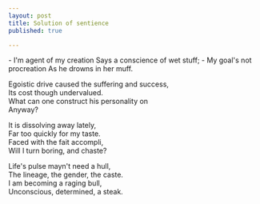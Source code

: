 ```yaml
---
layout: post
title: Solution of sentience
published: true

---
```

\- I'm agent of my creation
Says a conscience of wet stuff;
\- My goal's not procreation
As he drowns in her muff.

Egoistic drive caused the suffering and success,  
Its cost though undervalued.  
What can one construct his personality on  
Anyway?  
  
It is dissolving away lately,  
Far too quickly for my taste.  
Faced with the fait accompli,  
Will I turn boring, and chaste?  
  
Life's pulse mayn't need a hull,  
The lineage, the gender, the caste.  
I am becoming a raging bull,  
Unconscious, determined, a steak.  
